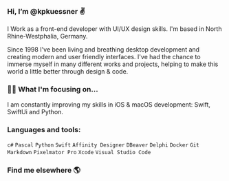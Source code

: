 ### Hi, I’m @kpkuessner ✌️ 

I Work as a front-end developer with UI/UX design skills. I'm based in North Rhine-Westphalia, Germany.

Since 1998 I've been living and breathing desktop development and creating modern and user friendly interfaces. 
I've had the chance to immerse myself in many different works and projects, helping to make this world a little 
better through design & code.

### 👨‍💻 What I'm focusing on...

I am constantly improving my skills in iOS & macOS development: Swift, SwiftUi and Python.<br />

### Languages and tools:

<code>c#</code>
<code>Pascal</code>
<code>Python</code>
<code>Swift</code>
<code>Affinity Designer</code>
<code>DBeaver</code>
<code>Delphi</code>
<code>Docker</code>
<code>Git</code>
<code>Markdown</code>
<code>Pixelmator Pro</code>
<code>Xcode</code>
<code>Visual Studio Code</code>

### Find me elsewhere 🌎

<!---
kpkuessner/kpkuessner is a ✨ special ✨ repository because its `README.md` (this file) appears on your GitHub profile.
You can click the Preview link to take a look at your changes.
--->
